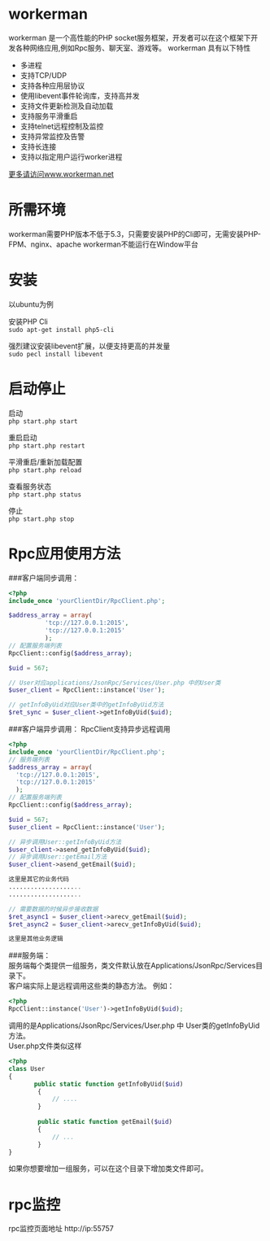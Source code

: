 workerman
=========

workerman 是一个高性能的PHP socket服务框架，开发者可以在这个框架下开发各种网络应用,例如Rpc服务、聊天室、游戏等。
workerman 具有以下特性
 * 多进程
 * 支持TCP/UDP
 * 支持各种应用层协议
 * 使用libevent事件轮询库，支持高并发
 * 支持文件更新检测及自动加载
 * 支持服务平滑重启
 * 支持telnet远程控制及监控
 * 支持异常监控及告警
 * 支持长连接
 * 支持以指定用户运行worker进程

 [更多请访问www.workerman.net](http://www.workerman.net/workerman-jsonrpc)

所需环境
========

workerman需要PHP版本不低于5.3，只需要安装PHP的Cli即可，无需安装PHP-FPM、nginx、apache
workerman不能运行在Window平台

安装
=========

以ubuntu为例

安装PHP Cli  
`sudo apt-get install php5-cli`

强烈建议安装libevent扩展，以便支持更高的并发量  
`sudo pecl install libevent`


启动停止
=========

启动  
`php start.php start`

重启启动  
`php start.php restart`

平滑重启/重新加载配置  
`php start.php reload`

查看服务状态  
`php start.php status`

停止  
`php start.php stop`

Rpc应用使用方法
=========

###客户端同步调用：

```php
<?php
include_once 'yourClientDir/RpcClient.php';

$address_array = array(
          'tcp://127.0.0.1:2015',
          'tcp://127.0.0.1:2015'
          );
// 配置服务端列表
RpcClient::config($address_array);

$uid = 567;

// User对应applications/JsonRpc/Services/User.php 中的User类
$user_client = RpcClient::instance('User');

// getInfoByUid对应User类中的getInfoByUid方法
$ret_sync = $user_client->getInfoByUid($uid);

```

###客户端异步调用：
RpcClient支持异步远程调用

```php
<?php
include_once 'yourClientDir/RpcClient.php';
// 服务端列表
$address_array = array(
  'tcp://127.0.0.1:2015',
  'tcp://127.0.0.1:2015'
  );
// 配置服务端列表
RpcClient::config($address_array);

$uid = 567;
$user_client = RpcClient::instance('User');

// 异步调用User::getInfoByUid方法
$user_client->asend_getInfoByUid($uid);
// 异步调用User::getEmail方法
$user_client->asend_getEmail($uid);

这里是其它的业务代码
....................
....................

// 需要数据的时候异步接收数据
$ret_async1 = $user_client->arecv_getEmail($uid);
$ret_async2 = $user_client->arecv_getInfoByUid($uid);

这里是其他业务逻辑

```

###服务端：  
服务端每个类提供一组服务，类文件默认放在Applications/JsonRpc/Services目录下。  
客户端实际上是远程调用这些类的静态方法。
例如：
```php
<?php
RpcClient::instance('User')->getInfoByUid($uid);
```
调用的是Applications/JsonRpc/Services/User.php 中 User类的getInfoByUid方法。    
User.php文件类似这样
```php
<?php
class User
{
       public static function getInfoByUid($uid)
        {
            // ....
        }
   
        public static function getEmail($uid)
        {
            // ...
        }
}
```

如果你想要增加一组服务，可以在这个目录下增加类文件即可。


rpc监控
======
rpc监控页面地址 http://ip:55757
